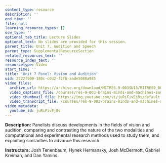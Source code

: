 ```yaml
---
content_type: resource
description: ''
end_time: ''
file: null
learning_resource_types: []
ocw_type: ''
optional_tab_title: Lecture Slides
optional_text: No slides are provided for this session.
parent_title: Unit 7. Audition and Speech
parent_type: SupplementalResourceSection
related_resources_text: ''
resource_index_text: ''
resourcetype: Video
start_time: ''
title: 'Unit 7 Panel: Vision and Audition'
uid: 2222f900-180c-c0d2-f2fb-aade5088a985
video_files:
  archive_url: https://archive.org/download/MITRES.9-003SU15/MITRES9_003SU15_Unit_7_300k.mp4
  video_captions_file: /courses/res-9-003-brains-minds-and-machines-summer-course-summer-2015/527f01a1218758f3812eab32b1cbf23d_juRiFivEj8s.vtt
  video_thumbnail_file: https://img.youtube.com/vi/juRiFivEj8s/default.jpg
  video_transcript_file: /courses/res-9-003-brains-minds-and-machines-summer-course-summer-2015/ec1839777434fec031c7bff396063ff1_juRiFivEj8s.pdf
video_metadata:
  youtube_id: juRiFivEj8s
---
```


**Description:** Panelists discuss developments in the fields of vision and audition, comparing and contrasting the nature of the two modalities and computational and experimental research methods used to study them, and exploiting similarities to advance this research.

**Instructors:** Josh Tenenbaum, Hynek Hermansky, Josh McDermott, Gabriel Kreiman, and Dan Yamins

